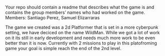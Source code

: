 Your repo should contain a readme that describes what the game is and contains the group members’ names who had worked on the game.
Members:
Santiago Perez,
Samuel Elizarraras

The game we created was a 2d Platformer that is set in a more cyberpunk setting, we have deciced on the name WildMan. While we got a lot of work on it its still in early development
and needs much more work to be even better than it is now. Currently with 2 missions to play in this platofroming game your goal is simple reach the end of the 2nd level.
